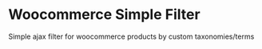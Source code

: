 # Woocommerce Simple Filter
 Simple ajax filter for woocommerce products by custom taxonomies/terms
